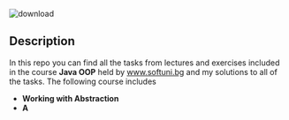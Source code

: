 ![download](https://user-images.githubusercontent.com/120650256/208385967-841e4379-1de7-4309-8cc5-3e7b546d613c.jpeg)





## __**Description**__






In this repo you can find all the tasks from lectures and exercises included in the course __Java OOP__ held by www.softuni.bg and my solutions to all of the tasks. The following course includes

- __Working with Abstraction__
- __A__
